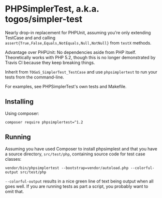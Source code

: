 # PHPSimplerTest, a.k.a. togos/simpler-test

Nearly drop-in replacement for PHPUnit, assuming you're only extending TestCase
and and calling ```assert{True,False,Equals,NotEquals,Null,NotNull}```
from ```testX``` methods.

Advantage over PHPUnit: No dependencies aside from PHP itself.
Theoretically works with PHP 5.2,
though this is no longer demonstrated by Travis CI because they keep breaking things.

Inherit from ```TOGoS_SimplerTest_TestCase```
and use ```phpsimplertest``` to run your tests from the command-line.

For examples, see PHPSimplerTest's own tests and Makefile.


## Installing

Using composer:

```
composer require phpsimplertest=^1.2
```


## Running

Assuming you have used Composer to install phpsimplest
and that you have a source directory, ```src/test/php```, containing
source code for test case classes:

```
vendor/bin/phpsimplertest --bootstrap=vendor/autoload.php --colorful-output src/test/php
```

```--colorful-output``` results in a nice green line of text being output
when all goes well.
If you are running tests as part a script,
you probably want to omit that.
